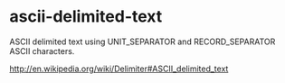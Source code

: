 # ascii-delimited-text
ASCII delimited text using UNIT_SEPARATOR and RECORD_SEPARATOR ASCII characters.

http://en.wikipedia.org/wiki/Delimiter#ASCII_delimited_text
